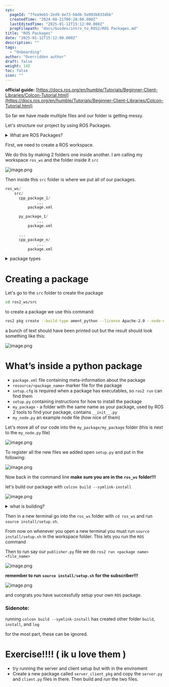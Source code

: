 ```yaml
---
sys:
  pageId: "7fea9eb5-2ed9-4e73-b6d6-5e093b833dbb"
  createdTime: "2024-08-21T00:28:00.000Z"
  lastEditedTime: "2025-01-12T15:12:00.000Z"
  propFilepath: "docs/Guides/intro_to_ROS2/ROS Packages.md"
title: "ROS Packages"
date: "2025-01-12T15:12:00.000Z"
description: ""
tags:
  - "Onboarding"
author: "Overridden author"
draft: false
weight: 145
toc: false
icon: ""
---
```


**official guide:** [https://docs.ros.org/en/humble/Tutorials/Beginner-Client-Libraries/Colcon-Tutorial.html](https://docs.ros.org/en/humble/Tutorials/Beginner-Client-Libraries/Colcon-Tutorial.html)

So far we have made multiple files and our folder is getting messy.

Let's structure our project by using ROS Packages.

<details>

<summary>What are ROS Packages?</summary>

ROS Packages are, as the name implies, packages of code that are highly sharable between ROS developers.

They consist of a folder, `package.xml` file, and source code

```python
      cpp_package_1/
		      ... imagine much code files here ..
          package.xml
```

</details>

First, we need to create a ROS workspace.

We do this by making 2 folders one inside another. I am calling my workspace `ros_ws` and the folder inside it `src`

![image.png](https://prod-files-secure.s3.us-west-2.amazonaws.com/d518164a-d88e-44d1-a4ee-3adb3bd8bce0/70706947-fd18-4537-a67b-e12946812d31/image.png?X-Amz-Algorithm=AWS4-HMAC-SHA256&X-Amz-Content-Sha256=UNSIGNED-PAYLOAD&X-Amz-Credential=ASIAZI2LB466TUO55MOU%2F20250606%2Fus-west-2%2Fs3%2Faws4_request&X-Amz-Date=20250606T004157Z&X-Amz-Expires=3600&X-Amz-Security-Token=IQoJb3JpZ2luX2VjEHMaCXVzLXdlc3QtMiJHMEUCIQDUXg5dLJbvW1joCFW0j3M5dPGzF65tHg9J3lcDHmAQ%2BAIgYfHOqcHsT9u8i1JE2AKD0Rfu3c05c73m0SSI9L%2Bb6d8q%2FwMITBAAGgw2Mzc0MjMxODM4MDUiDLOcanC4iBJPOcPunircA5lTYx24q%2Fl3NbzOn5mQqMtDMTbakexYHIRdj%2FYL1%2BI39S9%2B6EkioVi1xyc1Gxf%2Bnr%2Fjtfv0tbPrdKeYG7Tnmin8oybZ6ZEKfdg3T%2FgKmdFnIoKorNI714Ek5CU%2FvNPetNxRxa4eVkni3o9LIy2n35QBK2HncyGu2bN%2Bix6JtExkCqM4DSjybuS6tOk%2F4YW40Pnr3CExZ9h09GcHELbBzY7ckr4CYbJ1lNGd008xLWmqbvSZWHnDVBIiJAck%2BpXtvVOr%2BeFmrmGxV3fBa8QyScLTtaZiKkSJ38j7V%2B414JM%2Fsnn12hK2cvSV9B4XDsP5rsooRVIqhu8KwHD1Acwy88vyU9pG8vdYJ2XSAsoOpk4vt%2FG1IO%2BkHkrayCSqXu0vvjGRKXDDv%2FXE07kD8%2BOBNWrct18sFPSThx1L6elI1u4ywQc3NKFZRo1zTRmUbq0uY3jNU1OG7wk2NIFd1XL2kpajwvYEYZoclbequvHtdCdVBduQ0OOUnbvbbEOjnW%2B2vB23SNseOA3gXg%2BgFClmj5mYxzVEccBx0lmWUnjJ%2BrvDN5POQeZ26kBcYB263wPBocDiR6IlDsmvk%2B4X7aZRD73zfV7NVCrtGDn92%2Bupd0yOh7yeXQwEGMgO3lyUMMPYh8IGOqUB5jDkOxPyk4uveKWkeBPp1Zys2q4IzswC%2F67mR5IKpLoMU6py%2FmXX4sGVT7WOut6Bdo%2FmcU%2F49h%2BI8tAtJgZ%2FAa9O7P%2Bo0xatqsqr%2FYWcxn6l53SoTY4FxjX%2Fk%2BPAOXtqYc9MRTAXhqMwOhkWudt7yQByCBMlWGgh7LONcUJcwtP94Qbakn1Toa1HA59%2BaueD43YrVYcQEqNpDPURNAB8uCRwv%2FzV&X-Amz-Signature=0719e5e07acfd91489d6350aeda6791eafbadcad57a8d8e9ccf23914040cdefc&X-Amz-SignedHeaders=host&x-id=GetObject)

Then inside this `src` folder is where we put all of our packages.

```python
ros_ws/
    src/
      cpp_package_1/
		      ...
          package.xml

      py_package_1/
		      ...
          package.xml

      ...
      cpp_package_n/
		      ...
          package.xml

```

<details>

<summary>package types</summary>

packages can be either `C++` or python.

the intern file structure is different for each but for this guide we will stick to creating python packages

</details>

# Creating a package

Let's go to the `src` folder to create the package

```bash
cd ros2_ws/src
```

to create a package we use this command:

```bash
ros2 pkg create --build-type ament_python --license Apache-2.0 --node-name my_node my_package
```

a bunch of text should have been printed out but the result should look something like this:

![image.png](https://prod-files-secure.s3.us-west-2.amazonaws.com/d518164a-d88e-44d1-a4ee-3adb3bd8bce0/e6cf1e3f-8512-4a3e-b131-079f800bf3e8/image.png?X-Amz-Algorithm=AWS4-HMAC-SHA256&X-Amz-Content-Sha256=UNSIGNED-PAYLOAD&X-Amz-Credential=ASIAZI2LB466TUO55MOU%2F20250606%2Fus-west-2%2Fs3%2Faws4_request&X-Amz-Date=20250606T004157Z&X-Amz-Expires=3600&X-Amz-Security-Token=IQoJb3JpZ2luX2VjEHMaCXVzLXdlc3QtMiJHMEUCIQDUXg5dLJbvW1joCFW0j3M5dPGzF65tHg9J3lcDHmAQ%2BAIgYfHOqcHsT9u8i1JE2AKD0Rfu3c05c73m0SSI9L%2Bb6d8q%2FwMITBAAGgw2Mzc0MjMxODM4MDUiDLOcanC4iBJPOcPunircA5lTYx24q%2Fl3NbzOn5mQqMtDMTbakexYHIRdj%2FYL1%2BI39S9%2B6EkioVi1xyc1Gxf%2Bnr%2Fjtfv0tbPrdKeYG7Tnmin8oybZ6ZEKfdg3T%2FgKmdFnIoKorNI714Ek5CU%2FvNPetNxRxa4eVkni3o9LIy2n35QBK2HncyGu2bN%2Bix6JtExkCqM4DSjybuS6tOk%2F4YW40Pnr3CExZ9h09GcHELbBzY7ckr4CYbJ1lNGd008xLWmqbvSZWHnDVBIiJAck%2BpXtvVOr%2BeFmrmGxV3fBa8QyScLTtaZiKkSJ38j7V%2B414JM%2Fsnn12hK2cvSV9B4XDsP5rsooRVIqhu8KwHD1Acwy88vyU9pG8vdYJ2XSAsoOpk4vt%2FG1IO%2BkHkrayCSqXu0vvjGRKXDDv%2FXE07kD8%2BOBNWrct18sFPSThx1L6elI1u4ywQc3NKFZRo1zTRmUbq0uY3jNU1OG7wk2NIFd1XL2kpajwvYEYZoclbequvHtdCdVBduQ0OOUnbvbbEOjnW%2B2vB23SNseOA3gXg%2BgFClmj5mYxzVEccBx0lmWUnjJ%2BrvDN5POQeZ26kBcYB263wPBocDiR6IlDsmvk%2B4X7aZRD73zfV7NVCrtGDn92%2Bupd0yOh7yeXQwEGMgO3lyUMMPYh8IGOqUB5jDkOxPyk4uveKWkeBPp1Zys2q4IzswC%2F67mR5IKpLoMU6py%2FmXX4sGVT7WOut6Bdo%2FmcU%2F49h%2BI8tAtJgZ%2FAa9O7P%2Bo0xatqsqr%2FYWcxn6l53SoTY4FxjX%2Fk%2BPAOXtqYc9MRTAXhqMwOhkWudt7yQByCBMlWGgh7LONcUJcwtP94Qbakn1Toa1HA59%2BaueD43YrVYcQEqNpDPURNAB8uCRwv%2FzV&X-Amz-Signature=611be45f757d1571dd0d024fbd9dbb09b6d40c13afa744d5c9326573a64bd4ef&X-Amz-SignedHeaders=host&x-id=GetObject)

# What’s inside a python package

- `package.xml` file containing meta-information about the package
- `resource/<package_name>` marker file for the package
- `setup.cfg` is required when a package has executables, so `ros2 run` can find them
- `setup.py` containing instructions for how to install the package
- `my_package` - a folder with the same name as your package, used by ROS 2 tools to find your package, contains `__init__.py`
- `my_node.py` an example node file (how nice of them)

Let's move all of our code into the `my_package/my_package` folder (this is next to the `my_node.py` file)

![image.png](https://prod-files-secure.s3.us-west-2.amazonaws.com/d518164a-d88e-44d1-a4ee-3adb3bd8bce0/9ce58f11-0da9-4d3e-b86d-506a9685d378/image.png?X-Amz-Algorithm=AWS4-HMAC-SHA256&X-Amz-Content-Sha256=UNSIGNED-PAYLOAD&X-Amz-Credential=ASIAZI2LB466TUO55MOU%2F20250606%2Fus-west-2%2Fs3%2Faws4_request&X-Amz-Date=20250606T004157Z&X-Amz-Expires=3600&X-Amz-Security-Token=IQoJb3JpZ2luX2VjEHMaCXVzLXdlc3QtMiJHMEUCIQDUXg5dLJbvW1joCFW0j3M5dPGzF65tHg9J3lcDHmAQ%2BAIgYfHOqcHsT9u8i1JE2AKD0Rfu3c05c73m0SSI9L%2Bb6d8q%2FwMITBAAGgw2Mzc0MjMxODM4MDUiDLOcanC4iBJPOcPunircA5lTYx24q%2Fl3NbzOn5mQqMtDMTbakexYHIRdj%2FYL1%2BI39S9%2B6EkioVi1xyc1Gxf%2Bnr%2Fjtfv0tbPrdKeYG7Tnmin8oybZ6ZEKfdg3T%2FgKmdFnIoKorNI714Ek5CU%2FvNPetNxRxa4eVkni3o9LIy2n35QBK2HncyGu2bN%2Bix6JtExkCqM4DSjybuS6tOk%2F4YW40Pnr3CExZ9h09GcHELbBzY7ckr4CYbJ1lNGd008xLWmqbvSZWHnDVBIiJAck%2BpXtvVOr%2BeFmrmGxV3fBa8QyScLTtaZiKkSJ38j7V%2B414JM%2Fsnn12hK2cvSV9B4XDsP5rsooRVIqhu8KwHD1Acwy88vyU9pG8vdYJ2XSAsoOpk4vt%2FG1IO%2BkHkrayCSqXu0vvjGRKXDDv%2FXE07kD8%2BOBNWrct18sFPSThx1L6elI1u4ywQc3NKFZRo1zTRmUbq0uY3jNU1OG7wk2NIFd1XL2kpajwvYEYZoclbequvHtdCdVBduQ0OOUnbvbbEOjnW%2B2vB23SNseOA3gXg%2BgFClmj5mYxzVEccBx0lmWUnjJ%2BrvDN5POQeZ26kBcYB263wPBocDiR6IlDsmvk%2B4X7aZRD73zfV7NVCrtGDn92%2Bupd0yOh7yeXQwEGMgO3lyUMMPYh8IGOqUB5jDkOxPyk4uveKWkeBPp1Zys2q4IzswC%2F67mR5IKpLoMU6py%2FmXX4sGVT7WOut6Bdo%2FmcU%2F49h%2BI8tAtJgZ%2FAa9O7P%2Bo0xatqsqr%2FYWcxn6l53SoTY4FxjX%2Fk%2BPAOXtqYc9MRTAXhqMwOhkWudt7yQByCBMlWGgh7LONcUJcwtP94Qbakn1Toa1HA59%2BaueD43YrVYcQEqNpDPURNAB8uCRwv%2FzV&X-Amz-Signature=e5aba597f6607ef9e37c7f4df9fb0b25dddff0b5c884a65ded1b25cd55d8dd5a&X-Amz-SignedHeaders=host&x-id=GetObject)

To register all the new files we added open `setup.py` and put in the following:

![image.png](https://prod-files-secure.s3.us-west-2.amazonaws.com/d518164a-d88e-44d1-a4ee-3adb3bd8bce0/1cd7c262-4cae-4496-9d75-c178537d24a2/image.png?X-Amz-Algorithm=AWS4-HMAC-SHA256&X-Amz-Content-Sha256=UNSIGNED-PAYLOAD&X-Amz-Credential=ASIAZI2LB466TUO55MOU%2F20250606%2Fus-west-2%2Fs3%2Faws4_request&X-Amz-Date=20250606T004157Z&X-Amz-Expires=3600&X-Amz-Security-Token=IQoJb3JpZ2luX2VjEHMaCXVzLXdlc3QtMiJHMEUCIQDUXg5dLJbvW1joCFW0j3M5dPGzF65tHg9J3lcDHmAQ%2BAIgYfHOqcHsT9u8i1JE2AKD0Rfu3c05c73m0SSI9L%2Bb6d8q%2FwMITBAAGgw2Mzc0MjMxODM4MDUiDLOcanC4iBJPOcPunircA5lTYx24q%2Fl3NbzOn5mQqMtDMTbakexYHIRdj%2FYL1%2BI39S9%2B6EkioVi1xyc1Gxf%2Bnr%2Fjtfv0tbPrdKeYG7Tnmin8oybZ6ZEKfdg3T%2FgKmdFnIoKorNI714Ek5CU%2FvNPetNxRxa4eVkni3o9LIy2n35QBK2HncyGu2bN%2Bix6JtExkCqM4DSjybuS6tOk%2F4YW40Pnr3CExZ9h09GcHELbBzY7ckr4CYbJ1lNGd008xLWmqbvSZWHnDVBIiJAck%2BpXtvVOr%2BeFmrmGxV3fBa8QyScLTtaZiKkSJ38j7V%2B414JM%2Fsnn12hK2cvSV9B4XDsP5rsooRVIqhu8KwHD1Acwy88vyU9pG8vdYJ2XSAsoOpk4vt%2FG1IO%2BkHkrayCSqXu0vvjGRKXDDv%2FXE07kD8%2BOBNWrct18sFPSThx1L6elI1u4ywQc3NKFZRo1zTRmUbq0uY3jNU1OG7wk2NIFd1XL2kpajwvYEYZoclbequvHtdCdVBduQ0OOUnbvbbEOjnW%2B2vB23SNseOA3gXg%2BgFClmj5mYxzVEccBx0lmWUnjJ%2BrvDN5POQeZ26kBcYB263wPBocDiR6IlDsmvk%2B4X7aZRD73zfV7NVCrtGDn92%2Bupd0yOh7yeXQwEGMgO3lyUMMPYh8IGOqUB5jDkOxPyk4uveKWkeBPp1Zys2q4IzswC%2F67mR5IKpLoMU6py%2FmXX4sGVT7WOut6Bdo%2FmcU%2F49h%2BI8tAtJgZ%2FAa9O7P%2Bo0xatqsqr%2FYWcxn6l53SoTY4FxjX%2Fk%2BPAOXtqYc9MRTAXhqMwOhkWudt7yQByCBMlWGgh7LONcUJcwtP94Qbakn1Toa1HA59%2BaueD43YrVYcQEqNpDPURNAB8uCRwv%2FzV&X-Amz-Signature=0e8ca738057626b9f3d27f85805cf8db6cfb33c269c5ced0e6839933ee023912&X-Amz-SignedHeaders=host&x-id=GetObject)

Now back in the command line **make sure you are in the** **`ros_ws`** **folder!!!**

let's build our package with `colcon build --symlink-install`

![image.png](https://prod-files-secure.s3.us-west-2.amazonaws.com/d518164a-d88e-44d1-a4ee-3adb3bd8bce0/2f2a0d27-b173-48fd-b189-5f5c0ce65619/image.png?X-Amz-Algorithm=AWS4-HMAC-SHA256&X-Amz-Content-Sha256=UNSIGNED-PAYLOAD&X-Amz-Credential=ASIAZI2LB466TUO55MOU%2F20250606%2Fus-west-2%2Fs3%2Faws4_request&X-Amz-Date=20250606T004157Z&X-Amz-Expires=3600&X-Amz-Security-Token=IQoJb3JpZ2luX2VjEHMaCXVzLXdlc3QtMiJHMEUCIQDUXg5dLJbvW1joCFW0j3M5dPGzF65tHg9J3lcDHmAQ%2BAIgYfHOqcHsT9u8i1JE2AKD0Rfu3c05c73m0SSI9L%2Bb6d8q%2FwMITBAAGgw2Mzc0MjMxODM4MDUiDLOcanC4iBJPOcPunircA5lTYx24q%2Fl3NbzOn5mQqMtDMTbakexYHIRdj%2FYL1%2BI39S9%2B6EkioVi1xyc1Gxf%2Bnr%2Fjtfv0tbPrdKeYG7Tnmin8oybZ6ZEKfdg3T%2FgKmdFnIoKorNI714Ek5CU%2FvNPetNxRxa4eVkni3o9LIy2n35QBK2HncyGu2bN%2Bix6JtExkCqM4DSjybuS6tOk%2F4YW40Pnr3CExZ9h09GcHELbBzY7ckr4CYbJ1lNGd008xLWmqbvSZWHnDVBIiJAck%2BpXtvVOr%2BeFmrmGxV3fBa8QyScLTtaZiKkSJ38j7V%2B414JM%2Fsnn12hK2cvSV9B4XDsP5rsooRVIqhu8KwHD1Acwy88vyU9pG8vdYJ2XSAsoOpk4vt%2FG1IO%2BkHkrayCSqXu0vvjGRKXDDv%2FXE07kD8%2BOBNWrct18sFPSThx1L6elI1u4ywQc3NKFZRo1zTRmUbq0uY3jNU1OG7wk2NIFd1XL2kpajwvYEYZoclbequvHtdCdVBduQ0OOUnbvbbEOjnW%2B2vB23SNseOA3gXg%2BgFClmj5mYxzVEccBx0lmWUnjJ%2BrvDN5POQeZ26kBcYB263wPBocDiR6IlDsmvk%2B4X7aZRD73zfV7NVCrtGDn92%2Bupd0yOh7yeXQwEGMgO3lyUMMPYh8IGOqUB5jDkOxPyk4uveKWkeBPp1Zys2q4IzswC%2F67mR5IKpLoMU6py%2FmXX4sGVT7WOut6Bdo%2FmcU%2F49h%2BI8tAtJgZ%2FAa9O7P%2Bo0xatqsqr%2FYWcxn6l53SoTY4FxjX%2Fk%2BPAOXtqYc9MRTAXhqMwOhkWudt7yQByCBMlWGgh7LONcUJcwtP94Qbakn1Toa1HA59%2BaueD43YrVYcQEqNpDPURNAB8uCRwv%2FzV&X-Amz-Signature=17b9ba8dc574a713cdebe495bc4b649179783bd75b79349c2acfbbd2455a4e07&X-Amz-SignedHeaders=host&x-id=GetObject)

<details>

<summary>what is building?</summary>

if you are a CS major at Rose-Hulman you will learn the answer to this in CSSE132

but TLDR; is it combines all the code files into one program that can be run easily 

</details>

Then in a new terminal go into the `ros_ws` folder with `cd ros_ws` and run `source install/setup.sh`. 

From now on whenever you open a new terminal you must run `source install/setup.sh` in the workspace folder. This lets you run the `ROS` command

Then to run say our `publisher.py` file we do `ros2 run <package name> <file_name>`

![image.png](https://prod-files-secure.s3.us-west-2.amazonaws.com/d518164a-d88e-44d1-a4ee-3adb3bd8bce0/4f4b1219-3a44-4632-aa0a-ce3471699f59/image.png?X-Amz-Algorithm=AWS4-HMAC-SHA256&X-Amz-Content-Sha256=UNSIGNED-PAYLOAD&X-Amz-Credential=ASIAZI2LB466TUO55MOU%2F20250606%2Fus-west-2%2Fs3%2Faws4_request&X-Amz-Date=20250606T004157Z&X-Amz-Expires=3600&X-Amz-Security-Token=IQoJb3JpZ2luX2VjEHMaCXVzLXdlc3QtMiJHMEUCIQDUXg5dLJbvW1joCFW0j3M5dPGzF65tHg9J3lcDHmAQ%2BAIgYfHOqcHsT9u8i1JE2AKD0Rfu3c05c73m0SSI9L%2Bb6d8q%2FwMITBAAGgw2Mzc0MjMxODM4MDUiDLOcanC4iBJPOcPunircA5lTYx24q%2Fl3NbzOn5mQqMtDMTbakexYHIRdj%2FYL1%2BI39S9%2B6EkioVi1xyc1Gxf%2Bnr%2Fjtfv0tbPrdKeYG7Tnmin8oybZ6ZEKfdg3T%2FgKmdFnIoKorNI714Ek5CU%2FvNPetNxRxa4eVkni3o9LIy2n35QBK2HncyGu2bN%2Bix6JtExkCqM4DSjybuS6tOk%2F4YW40Pnr3CExZ9h09GcHELbBzY7ckr4CYbJ1lNGd008xLWmqbvSZWHnDVBIiJAck%2BpXtvVOr%2BeFmrmGxV3fBa8QyScLTtaZiKkSJ38j7V%2B414JM%2Fsnn12hK2cvSV9B4XDsP5rsooRVIqhu8KwHD1Acwy88vyU9pG8vdYJ2XSAsoOpk4vt%2FG1IO%2BkHkrayCSqXu0vvjGRKXDDv%2FXE07kD8%2BOBNWrct18sFPSThx1L6elI1u4ywQc3NKFZRo1zTRmUbq0uY3jNU1OG7wk2NIFd1XL2kpajwvYEYZoclbequvHtdCdVBduQ0OOUnbvbbEOjnW%2B2vB23SNseOA3gXg%2BgFClmj5mYxzVEccBx0lmWUnjJ%2BrvDN5POQeZ26kBcYB263wPBocDiR6IlDsmvk%2B4X7aZRD73zfV7NVCrtGDn92%2Bupd0yOh7yeXQwEGMgO3lyUMMPYh8IGOqUB5jDkOxPyk4uveKWkeBPp1Zys2q4IzswC%2F67mR5IKpLoMU6py%2FmXX4sGVT7WOut6Bdo%2FmcU%2F49h%2BI8tAtJgZ%2FAa9O7P%2Bo0xatqsqr%2FYWcxn6l53SoTY4FxjX%2Fk%2BPAOXtqYc9MRTAXhqMwOhkWudt7yQByCBMlWGgh7LONcUJcwtP94Qbakn1Toa1HA59%2BaueD43YrVYcQEqNpDPURNAB8uCRwv%2FzV&X-Amz-Signature=40b4a3106ecaf6fed01330497d1ce9c67642dfc13e5e6ad861520a2a6578c786&X-Amz-SignedHeaders=host&x-id=GetObject)

**remember to run** **`source install/setup.sh`** **for the subscriber!!!**

![image.png](https://prod-files-secure.s3.us-west-2.amazonaws.com/d518164a-d88e-44d1-a4ee-3adb3bd8bce0/02121119-dad4-49ec-8356-c956108b4243/image.png?X-Amz-Algorithm=AWS4-HMAC-SHA256&X-Amz-Content-Sha256=UNSIGNED-PAYLOAD&X-Amz-Credential=ASIAZI2LB466TUO55MOU%2F20250606%2Fus-west-2%2Fs3%2Faws4_request&X-Amz-Date=20250606T004157Z&X-Amz-Expires=3600&X-Amz-Security-Token=IQoJb3JpZ2luX2VjEHMaCXVzLXdlc3QtMiJHMEUCIQDUXg5dLJbvW1joCFW0j3M5dPGzF65tHg9J3lcDHmAQ%2BAIgYfHOqcHsT9u8i1JE2AKD0Rfu3c05c73m0SSI9L%2Bb6d8q%2FwMITBAAGgw2Mzc0MjMxODM4MDUiDLOcanC4iBJPOcPunircA5lTYx24q%2Fl3NbzOn5mQqMtDMTbakexYHIRdj%2FYL1%2BI39S9%2B6EkioVi1xyc1Gxf%2Bnr%2Fjtfv0tbPrdKeYG7Tnmin8oybZ6ZEKfdg3T%2FgKmdFnIoKorNI714Ek5CU%2FvNPetNxRxa4eVkni3o9LIy2n35QBK2HncyGu2bN%2Bix6JtExkCqM4DSjybuS6tOk%2F4YW40Pnr3CExZ9h09GcHELbBzY7ckr4CYbJ1lNGd008xLWmqbvSZWHnDVBIiJAck%2BpXtvVOr%2BeFmrmGxV3fBa8QyScLTtaZiKkSJ38j7V%2B414JM%2Fsnn12hK2cvSV9B4XDsP5rsooRVIqhu8KwHD1Acwy88vyU9pG8vdYJ2XSAsoOpk4vt%2FG1IO%2BkHkrayCSqXu0vvjGRKXDDv%2FXE07kD8%2BOBNWrct18sFPSThx1L6elI1u4ywQc3NKFZRo1zTRmUbq0uY3jNU1OG7wk2NIFd1XL2kpajwvYEYZoclbequvHtdCdVBduQ0OOUnbvbbEOjnW%2B2vB23SNseOA3gXg%2BgFClmj5mYxzVEccBx0lmWUnjJ%2BrvDN5POQeZ26kBcYB263wPBocDiR6IlDsmvk%2B4X7aZRD73zfV7NVCrtGDn92%2Bupd0yOh7yeXQwEGMgO3lyUMMPYh8IGOqUB5jDkOxPyk4uveKWkeBPp1Zys2q4IzswC%2F67mR5IKpLoMU6py%2FmXX4sGVT7WOut6Bdo%2FmcU%2F49h%2BI8tAtJgZ%2FAa9O7P%2Bo0xatqsqr%2FYWcxn6l53SoTY4FxjX%2Fk%2BPAOXtqYc9MRTAXhqMwOhkWudt7yQByCBMlWGgh7LONcUJcwtP94Qbakn1Toa1HA59%2BaueD43YrVYcQEqNpDPURNAB8uCRwv%2FzV&X-Amz-Signature=eb75f62e620400942aa9ffe514e66297054ca78faed4fbaa4a1574fef0102f17&X-Amz-SignedHeaders=host&x-id=GetObject)

and congrats you have successfully setup your own `ROS` package.

### Sidenote:

running `colcon build --symlink-install` has created other folder `build`, `install`, and `log`

for the most part, these can be ignored.

# Exercise!!!! ( ik u love them )

- try running the server and client setup but with in the enviroment
- Create a new package called `server_client_pkg` and copy the `server.py` and `client.py` files in there. Then build and run the two files.
